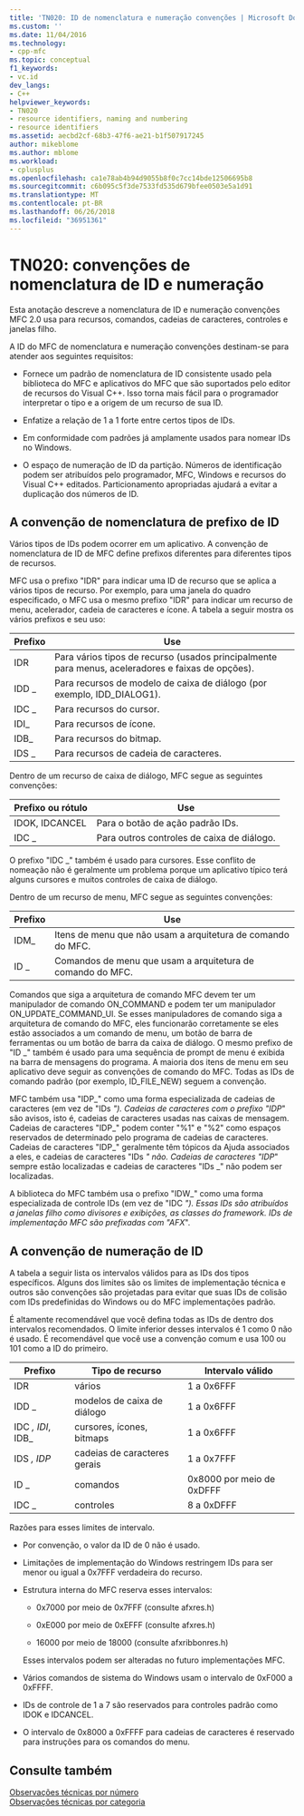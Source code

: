 ```yaml
---
title: 'TN020: ID de nomenclatura e numeração convenções | Microsoft Docs'
ms.custom: ''
ms.date: 11/04/2016
ms.technology:
- cpp-mfc
ms.topic: conceptual
f1_keywords:
- vc.id
dev_langs:
- C++
helpviewer_keywords:
- TN020
- resource identifiers, naming and numbering
- resource identifiers
ms.assetid: aecbd2cf-68b3-47f6-ae21-b1f507917245
author: mikeblome
ms.author: mblome
ms.workload:
- cplusplus
ms.openlocfilehash: ca1e78ab4b94d9055b8f0c7cc14bde12506695b8
ms.sourcegitcommit: c6b095c5f3de7533fd535d679bfee0503e5a1d91
ms.translationtype: MT
ms.contentlocale: pt-BR
ms.lasthandoff: 06/26/2018
ms.locfileid: "36951361"
---
```

# <a name="tn020-id-naming-and-numbering-conventions"></a>TN020: convenções de nomenclatura de ID e numeração
Esta anotação descreve a nomenclatura de ID e numeração convenções MFC 2.0 usa para recursos, comandos, cadeias de caracteres, controles e janelas filho.  
  
 A ID do MFC de nomenclatura e numeração convenções destinam-se para atender aos seguintes requisitos:  
  
-   Fornece um padrão de nomenclatura de ID consistente usado pela biblioteca do MFC e aplicativos do MFC que são suportados pelo editor de recursos do Visual C++. Isso torna mais fácil para o programador interpretar o tipo e a origem de um recurso de sua ID.  
  
-   Enfatize a relação de 1 a 1 forte entre certos tipos de IDs.  
  
-   Em conformidade com padrões já amplamente usados para nomear IDs no Windows.  
  
-   O espaço de numeração de ID da partição. Números de identificação podem ser atribuídos pelo programador, MFC, Windows e recursos do Visual C++ editados. Particionamento apropriadas ajudará a evitar a duplicação dos números de ID.  
  
## <a name="the-id-prefix-naming-convention"></a>A convenção de nomenclatura de prefixo de ID  
 Vários tipos de IDs podem ocorrer em um aplicativo. A convenção de nomenclatura de ID de MFC define prefixos diferentes para diferentes tipos de recursos.  
  
 MFC usa o prefixo "IDR" para indicar uma ID de recurso que se aplica a vários tipos de recurso. Por exemplo, para uma janela do quadro especificado, o MFC usa o mesmo prefixo "IDR" para indicar um recurso de menu, acelerador, cadeia de caracteres e ícone. A tabela a seguir mostra os vários prefixos e seu uso:  
  
|Prefixo|Use|  
|------------|---------|  
|IDR|Para vários tipos de recurso (usados principalmente para menus, aceleradores e faixas de opções).|  
|IDD _|Para recursos de modelo de caixa de diálogo (por exemplo, IDD_DIALOG1).|  
|IDC _|Para recursos do cursor.|  
|IDI_|Para recursos de ícone.|  
|IDB_|Para recursos do bitmap.|  
|IDS _|Para recursos de cadeia de caracteres.|  
  
 Dentro de um recurso de caixa de diálogo, MFC segue as seguintes convenções:  
  
|Prefixo ou rótulo|Use|  
|---------------------|---------|  
|IDOK, IDCANCEL|Para o botão de ação padrão IDs.|  
|IDC _|Para outros controles de caixa de diálogo.|  
  
 O prefixo "IDC _" também é usado para cursores. Esse conflito de nomeação não é geralmente um problema porque um aplicativo típico terá alguns cursores e muitos controles de caixa de diálogo.  
  
 Dentro de um recurso de menu, MFC segue as seguintes convenções:  
  
|Prefixo|Use|  
|------------|---------|  
|IDM_|Itens de menu que não usam a arquitetura de comando do MFC.|  
|ID _|Comandos de menu que usam a arquitetura de comando do MFC.|  
  
 Comandos que siga a arquitetura de comando MFC devem ter um manipulador de comando ON_COMMAND e podem ter um manipulador ON_UPDATE_COMMAND_UI. Se esses manipuladores de comando siga a arquitetura de comando do MFC, eles funcionarão corretamente se eles estão associados a um comando de menu, um botão de barra de ferramentas ou um botão de barra da caixa de diálogo. O mesmo prefixo de "ID _" também é usado para uma sequência de prompt de menu é exibida na barra de mensagens do programa. A maioria dos itens de menu em seu aplicativo deve seguir as convenções de comando do MFC. Todas as IDs de comando padrão (por exemplo, ID_FILE_NEW) seguem a convenção.  
  
 MFC também usa "IDP_" como uma forma especializada de cadeias de caracteres (em vez de "IDs _"). Cadeias de caracteres com o prefixo "IDP_" são avisos, isto é, cadeias de caracteres usadas nas caixas de mensagem. Cadeias de caracteres "IDP_" podem conter "%1" e "%2" como espaços reservados de determinado pelo programa de cadeias de caracteres. Cadeias de caracteres "IDP_" geralmente têm tópicos da Ajuda associados a eles, e cadeias de caracteres "IDs _" não. Cadeias de caracteres "IDP_" sempre estão localizadas e cadeias de caracteres "IDs _" não podem ser localizadas.  
  
 A biblioteca do MFC também usa o prefixo "IDW_" como uma forma especializada de controle IDs (em vez de "IDC _"). Essas IDs são atribuídos a janelas filho como divisores e exibições, as classes do framework. IDs de implementação MFC são prefixadas com "AFX_".  
  
## <a name="the-id-numbering-convention"></a>A convenção de numeração de ID  
 A tabela a seguir lista os intervalos válidos para as IDs dos tipos específicos. Alguns dos limites são os limites de implementação técnica e outros são convenções são projetadas para evitar que suas IDs de colisão com IDs predefinidas do Windows ou do MFC implementações padrão.  
  
 É altamente recomendável que você defina todas as IDs de dentro dos intervalos recomendados. O limite inferior desses intervalos é 1 como 0 não é usado. É recomendável que você use a convenção comum e usa 100 ou 101 como a ID do primeiro.  
  
|Prefixo|Tipo de recurso|Intervalo válido|  
|------------|-------------------|-----------------|  
|IDR|vários|1 a 0x6FFF|  
|IDD _|modelos de caixa de diálogo|1 a 0x6FFF|  
|IDC _, IDI_, IDB_|cursores, ícones, bitmaps|1 a 0x6FFF|  
|IDS _, IDP_|cadeias de caracteres gerais|1 a 0x7FFF|  
|ID _|comandos|0x8000 por meio de 0xDFFF|  
|IDC _|controles|8 a 0xDFFF|  
  
 Razões para esses limites de intervalo.  
  
-   Por convenção, o valor da ID de 0 não é usado.  
  
-   Limitações de implementação do Windows restringem IDs para ser menor ou igual a 0x7FFF verdadeira do recurso.  
  
-   Estrutura interna do MFC reserva esses intervalos:  
  
    -   0x7000 por meio de 0x7FFF (consulte afxres.h)  
  
    -   0xE000 por meio de 0xEFFF (consulte afxres.h)  
  
    -   16000 por meio de 18000 (consulte afxribbonres.h)  
  
     Esses intervalos podem ser alteradas no futuro implementações MFC.  
  
-   Vários comandos de sistema do Windows usam o intervalo de 0xF000 a 0xFFFF.  
  
-   IDs de controle de 1 a 7 são reservados para controles padrão como IDOK e IDCANCEL.  
  
-   O intervalo de 0x8000 a 0xFFFF para cadeias de caracteres é reservado para instruções para os comandos do menu.  
  
## <a name="see-also"></a>Consulte também  
 [Observações técnicas por número](../mfc/technical-notes-by-number.md)   
 [Observações técnicas por categoria](../mfc/technical-notes-by-category.md)

